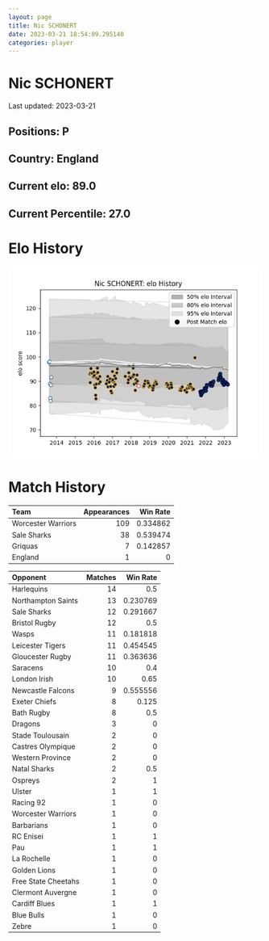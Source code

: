 ```yaml
---  
layout: page  
title: Nic SCHONERT  
date: 2023-03-21 18:54:09.295140  
categories: player  
---
```

# Nic SCHONERT


Last updated: 2023-03-21
## Positions: P

## Country: England

## Current elo: 89.0

## Current Percentile: 27.0

# Elo History


![elo history](history_NicSCHONERT.png)
# Match History


| Team               |   Appearances |   Win Rate |
|:-------------------|--------------:|-----------:|
| Worcester Warriors |           109 |   0.334862 |
| Sale Sharks        |            38 |   0.539474 |
| Griquas            |             7 |   0.142857 |
| England            |             1 |   0        |

| Opponent            |   Matches |   Win Rate |
|:--------------------|----------:|-----------:|
| Harlequins          |        14 |   0.5      |
| Northampton Saints  |        13 |   0.230769 |
| Sale Sharks         |        12 |   0.291667 |
| Bristol Rugby       |        12 |   0.5      |
| Wasps               |        11 |   0.181818 |
| Leicester Tigers    |        11 |   0.454545 |
| Gloucester Rugby    |        11 |   0.363636 |
| Saracens            |        10 |   0.4      |
| London Irish        |        10 |   0.65     |
| Newcastle Falcons   |         9 |   0.555556 |
| Exeter Chiefs       |         8 |   0.125    |
| Bath Rugby          |         8 |   0.5      |
| Dragons             |         3 |   0        |
| Stade Toulousain    |         2 |   0        |
| Castres Olympique   |         2 |   0        |
| Western Province    |         2 |   0        |
| Natal Sharks        |         2 |   0.5      |
| Ospreys             |         2 |   1        |
| Ulster              |         1 |   1        |
| Racing 92           |         1 |   0        |
| Worcester Warriors  |         1 |   0        |
| Barbarians          |         1 |   0        |
| RC Enisei           |         1 |   1        |
| Pau                 |         1 |   1        |
| La Rochelle         |         1 |   0        |
| Golden Lions        |         1 |   0        |
| Free State Cheetahs |         1 |   0        |
| Clermont Auvergne   |         1 |   0        |
| Cardiff Blues       |         1 |   1        |
| Blue Bulls          |         1 |   0        |
| Zebre               |         1 |   0        |